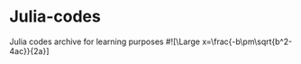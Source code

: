 # Julia-codes
Julia codes archive for learning purposes
#![\Large x=\frac{-b\pm\sqrt{b^2-4ac}}{2a}]
